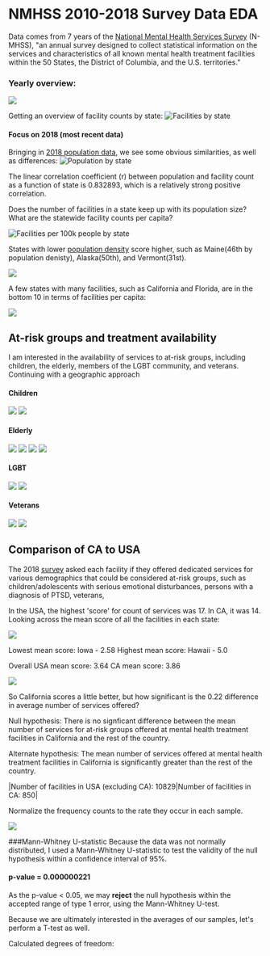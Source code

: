 # NMHSS 2010-2018 Survey Data EDA


Data comes from 7 years of the [National Mental Health Services Survey](https://www.datafiles.samhsa.gov/study-series/national-mental-health-services-survey-n-mhss-nid13521) (N-MHSS), "an annual survey designed to collect statistical information on the services and characteristics of all known mental health treatment facilities within the 50 States, the District of Columbia, and the U.S. territories."


### Yearly overview:

<img src="/images/totalresponses.jpeg">

Getting an overview of facility counts by state:
![Facilities by state](/images/facByState.jpeg)

#### Focus on 2018 (most recent data)

Bringing in [2018 population data](https://www.census.gov/newsroom/press-kits/2018/pop-estimates-national-state.html), we see some obvious similarities, as well as differences:
![Population by state](/images/popByState.jpeg)

The linear correlation coefficient (r) between population and facility count as a function of state is 0.832893,
which is a relatively strong positive correlation.

Does the number of facilities in a state keep up with its population size? What are the statewide facility counts per capita?

![Facilities per 100k people by state](/images/facPerCapitaByState.jpeg)

States with lower [population density](https://en.wikipedia.org/wiki/List_of_states_and_territories_of_the_United_States_by_population_density)  score higher, such as Maine(46th by population denisty), Alaska(50th), and Vermont(31st).

<img src="/images/topten1.jpeg">


A few states with many facilities, such as California and Florida, are in the bottom 10 in terms of facilities per capita:

<img src="/images/bottomten1.jpeg">



## At-risk groups and treatment availability 

I am interested in the availability of services to at-risk groups, including children, the elderly, members of the LGBT community, and veterans. Continuing with a geographic approach


#### Children

<img src="/images/children_map.jpeg">
<img src="/images/children_states.jpeg">


#### Elderly

<img src="/images/seniors_map.jpeg">
<img src="/images/seniors_states.jpeg">
<img src="/images/alz_d_map.jpeg">
<img src="/images/alz_d_states.jpeg">


#### LGBT

<img src="/images/lgbt_map.jpeg">
<img src="/images/lgbt_states.jpeg">

#### Veterans

<img src="/images/vet_map.jpeg">
<img src="/images/vet_states.jpeg">


## Comparison of CA to USA


The 2018 [survey](https://nbviewer.jupyter.org/github/crunker99/U.S.-Mental-Health-Facilities/blob/master/data/NMHSS2018DS0001infoquestionnairespecs.pdf) asked each facility if they offered dedicated services for various demographics that could be considered at-risk groups, such as children/adolescents with serious emotional disturbances, persons with a diagnosis of PTSD, veterans, 


In the USA, the highest 'score' for count of services was 17. In CA, it was 14.
Looking across the mean score of all the facilities in each state:

<img src="./images/mean_score_map.jpeg">

Lowest mean score: Iowa - 2.58
Highest mean score: Hawaii - 5.0

Overall USA mean score: 3.64
CA mean score: 3.86


<img src="./images/mean_dist.jpeg">

So California scores a little better, but how significant is the 0.22 difference in average number of services offered?

Null hypothesis: There is no signficant difference between the mean number of services for at-risk groups offered at mental health treatment facilities in California and the rest of the country.

Alternate hypothesis: The mean number of services offered at mental health treatment facilities in California is significantly greater than the rest of the country.


|Number of facilities in USA (excluding CA): 10829|Number of facilities in CA: 850|

Normalize the frequency counts to the rate they occur in each sample.

<img src="/images/prob_dist1.jpeg">

###Mann-Whitney U-statistic
Because the data was not normally distributed, I used a Mann-Whitney U-statistic to test the validity of the null hypothesis within a confidence interval of 95%.

#### p-value = 0.000000221

As the p-value < 0.05, we may <b>reject</b> the null hypothesis within the accepted range of type 1 error, using the Mann-Whitney U-test. 

Because we are ultimately interested in the averages of our samples, let's perform a T-test as well.

Calculated degrees of freedom:
